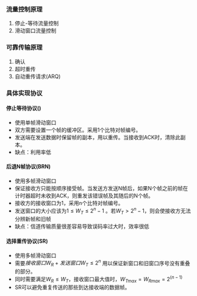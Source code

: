 ### 流量控制原理
1. 停止-等待流量控制
2. 滑动窗口流量控制
### 可靠传输原理
1. 确认
2. 超时重传
3. 自动重传请求(ARQ)
### 具体实现协议
#### 停止等待协议()
- 使用单帧滑动窗口
- 双方需要设置一个帧的缓冲区。采用1个比特对帧编号。
- 发送端在发送数据时保留帧的副本，用以重传。当接收到ACK时，清除此副本。
- 缺点：利用率低

#### 后退N帧协议(BRN)
- 使用多帧滑动窗口
- 保证接收方只能按顺序接受帧。当发送方发送N帧后，如果N个帧之前的帧在计时器超时未收到ACK，则重发该错误帧及其随后的N个帧。
- 接收方的接收窗口为1，采用n个比特对帧编号。
- 发送窗口的大小应该为$1 \leq W_T \leq 2^n -1$ 。若$W_T > 2^n - 1$，则会使接收方无法分辨新帧和旧帧
- 缺点：信道传输质量很差容易导致误码率过大时，效率很低

#### 选择重传协议(SR)
- 使用多帧滑动窗口
- 需要$接收窗口W_R + 发送窗口W_T \leq 2^n$ 用以保证新窗口和旧窗口序号没有重叠的部分。
- 同时需要满足$W_R \leq W_T$，接收窗口最大值时，$W_{Tmax} = W_{Rmax} = 2^{(n-1)}$
- SR可以避免重复传送的那些到达接收端的数据帧。